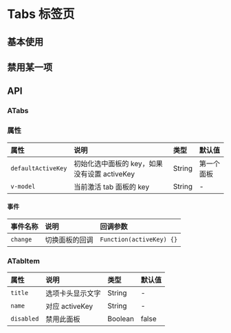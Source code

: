 # Tabs 标签页

## 基本使用

<Common-Democode>
  <tabs-demo1 />
  <highlight-code slot="codeText" lang="vue">
    <template>
      <a-tabs v-model="activeKey" @change="onChange">
        <a-tab-item title="tab 1" name="1">
          content of tab 1
        </a-tab-item>
        <a-tab-item title="tab 2" name="2">
          content of tab 2
        </a-tab-item>
      </a-tabs>
    </template>
    <script>
    export default {
      data () {
        return {
          activeKey: '1'
        }
      },
      methods: {
        onChange(activeKey) {
          console.log('activeKey', activeKey);
        }
      }
    }
    </script>
  </highlight-code>
</Common-Democode>


## 禁用某一项

<Common-Democode>
  <tabs-demo2 />
  <highlight-code slot="codeText" lang="vue">
    <template>
      <a-tabs>
        <a-tab-item title="tab 1" name="1">
          content of tab 1
        </a-tab-item>
        <a-tab-item title="tab 2" name="2" disabled>
          content of tab 2
        </a-tab-item>
        <a-tab-item title="tab 3" name="3" :disabled="false">
          content of tab 3
        </a-tab-item>
      </a-tabs>
    </template>
  </highlight-code>
</Common-Democode>




## API

### ATabs

### 属性

| 属性               | 说明                                         | 类型   | 默认值     |
| :----------------- | :------------------------------------------- | :----- | :--------- |
| `defaultActiveKey` | 初始化选中面板的 key，如果没有设置 activeKey | String | 第一个面板 |
| `v-model`          | 当前激活 tab 面板的 key                      | String | -          |

#### 事件

| 事件名称 | 说明           | 回调参数                 |
| :------- | :------------- | :----------------------- |
| `change` | 切换面板的回调 | `Function(activeKey) {}` |


### ATabItem

| 属性       | 说明             | 类型    | 默认值 |
| :--------- | :--------------- | :------ | :----- |
| `title`    | 选项卡头显示文字 | String  | -      |
| `name`     | 对应 activeKey   | String  | -      |
| `disabled` | 禁用此面板       | Boolean | false  |
